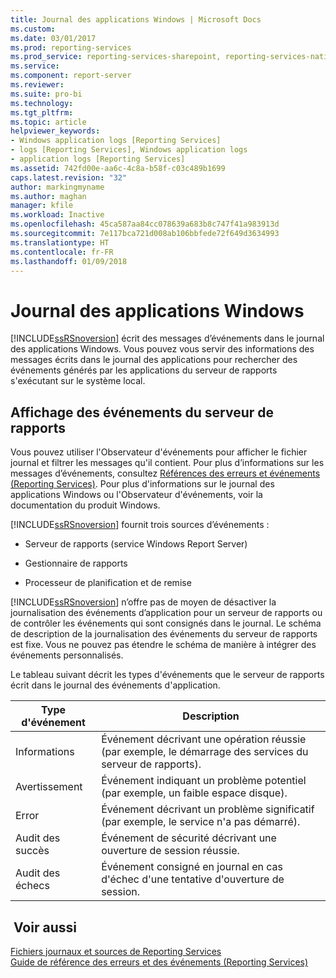 ```yaml
---
title: Journal des applications Windows | Microsoft Docs
ms.custom: 
ms.date: 03/01/2017
ms.prod: reporting-services
ms.prod_service: reporting-services-sharepoint, reporting-services-native
ms.service: 
ms.component: report-server
ms.reviewer: 
ms.suite: pro-bi
ms.technology: 
ms.tgt_pltfrm: 
ms.topic: article
helpviewer_keywords:
- Windows application logs [Reporting Services]
- logs [Reporting Services], Windows application logs
- application logs [Reporting Services]
ms.assetid: 742fd00e-aa6c-4c8a-b58f-c03c489b1699
caps.latest.revision: "32"
author: markingmyname
ms.author: maghan
manager: kfile
ms.workload: Inactive
ms.openlocfilehash: 45ca587aa84cc078639a683b8c747f41a983913d
ms.sourcegitcommit: 7e117bca721d008ab106bbfede72f649d3634993
ms.translationtype: HT
ms.contentlocale: fr-FR
ms.lasthandoff: 01/09/2018
---
```

# <a name="windows-application-log"></a>Journal des applications Windows
  [!INCLUDE[ssRSnoversion](../../includes/ssrsnoversion-md.md)] écrit des messages d’événements dans le journal des applications Windows. Vous pouvez vous servir des informations des messages écrits dans le journal des applications pour rechercher des événements générés par les applications du serveur de rapports s'exécutant sur le système local.  
  
## <a name="viewing-report-server-events"></a>Affichage des événements du serveur de rapports  
 Vous pouvez utiliser l'Observateur d'événements pour afficher le fichier journal et filtrer les messages qu'il contient. Pour plus d’informations sur les messages d’événements, consultez [Références des erreurs et événements &#40;Reporting Services&#41;](../../reporting-services/troubleshooting/errors-and-events-reference-reporting-services.md). Pour plus d'informations sur le journal des applications Windows ou l'Observateur d'événements, voir la documentation du produit Windows.  
  
 [!INCLUDE[ssRSnoversion](../../includes/ssrsnoversion-md.md)] fournit trois sources d’événements :  
  
-   Serveur de rapports (service Windows Report Server)  
  
-   Gestionnaire de rapports  
  
-   Processeur de planification et de remise  
  
 [!INCLUDE[ssRSnoversion](../../includes/ssrsnoversion-md.md)] n’offre pas de moyen de désactiver la journalisation des événements d’application pour un serveur de rapports ou de contrôler les événements qui sont consignés dans le journal. Le schéma de description de la journalisation des événements du serveur de rapports est fixe. Vous ne pouvez pas étendre le schéma de manière à intégrer des événements personnalisés.  
  
 Le tableau suivant décrit les types d'événements que le serveur de rapports écrit dans le journal des événements d'application.  
  
|Type d'événement|Description|  
|----------------|-----------------|  
|Informations|Événement décrivant une opération réussie (par exemple, le démarrage des services du serveur de rapports).|  
|Avertissement|Événement indiquant un problème potentiel (par exemple, un faible espace disque).|  
|Error|Événement décrivant un problème significatif (par exemple, le service n'a pas démarré).|  
|Audit des succès|Événement de sécurité décrivant une ouverture de session réussie.|  
|Audit des échecs|Événement consigné en journal en cas d'échec d'une tentative d'ouverture de session.|  
  
## <a name="see-also"></a> Voir aussi  
 [Fichiers journaux et sources de Reporting Services](../../reporting-services/report-server/reporting-services-log-files-and-sources.md)   
 [Guide de référence des erreurs et des événements &#40;Reporting Services&#41;](../../reporting-services/troubleshooting/errors-and-events-reference-reporting-services.md)  
  
  
